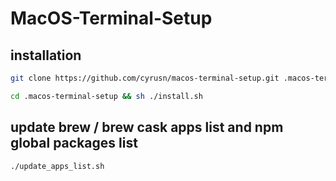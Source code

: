 # MacOS-Terminal-Setup

## installation

```sh
git clone https://github.com/cyrusn/macos-terminal-setup.git .macos-terminal-setup

cd .macos-terminal-setup && sh ./install.sh
```

## update brew / brew cask apps list and npm global packages list

```sh
./update_apps_list.sh
```
